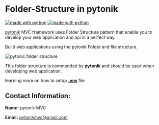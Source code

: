 # Folder-Structure in pytonik

[![made with python](https://forthebadge.com/images/badges/made-with-python.svg)](https://pypi.python.org/pypi/pytonik)
[![made with python](https://forthebadge.com/images/badges/uses-html.svg)](https://pypi.python.org/pypi/pytonik)

[pytonik](https://pypi.python.org/pypi/pytonik) MVC framework uses Folder Structure pattern that enable you to develop your web application and api in a perfect way.

Build web applications using the pytonik Folder and file structure.

![pytonic folder structure](https://betacodings.com/public/assets/img/folder_structure.png)

This folder structure is commended by **pytonik** and should be used when developing web application.

learning more on how to setup [**.env**](https://github.com/pytonik/.env) file

##  Contact Information: 

**Name:**  pytonik MVC

**Email:** pytonikmvc@gmail.com





